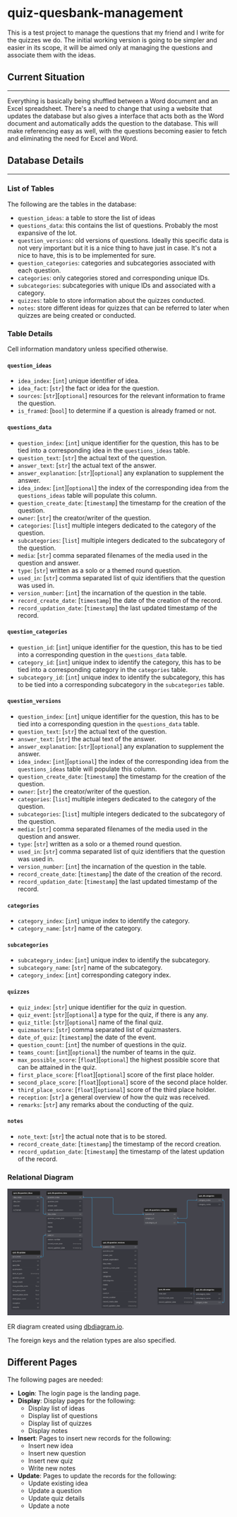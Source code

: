 # quiz-quesbank-management

This is a test project to manage the questions that my friend and I write for the quizzes we do. The initial working version is going to be simpler and easier in its scope, it will be aimed only at managing the questions and associate them with the ideas.

## Current Situation
----
Everything is basically being shuffled between a Word document and an Excel spreadsheet. There's a need to change that using a website that updates the database but also gives a interface that acts both as the Word document and automatically adds the question to the database. This will make referencing easy as well, with the questions becoming easier to fetch and eliminating the need for Excel and Word.

## Database Details
----
### List of Tables

The following are the tables in the database:

* ```question_ideas```: a table to store the list of ideas
* ```questions_data```: this contains the list of questions. Probably the most expansive of the lot.
* ```question_versions```: old versions of questions. Ideally this specific data is not very important but it is a nice thing to have just in case. It's not a nice to have, this is to be implemented for sure.
* ```question_categories```: categories and subcategories associated with each question.
* ```categories```: only categories stored and corresponding unique IDs.
* ```subcategories```: subcategories with unique IDs and associated with a category.
* ```quizzes```: table to store information about the quizzes conducted.
* ```notes```: store different ideas for quizzes that can be referred to later when quizzes are being created or conducted.


### Table Details

Cell information mandatory unless specified otherwise.

#### ```question_ideas```
* ```idea_index```: \[```int```\] unique identifier of idea.
* ```idea_fact```: \[```str```\] the fact or idea for the question.
* ```sources```: \[```str```\]\[```optional```\] resources for the relevant information to frame the question.
* ```is_framed```: \[```bool```\] to determine if a question is already framed or not.

#### ```questions_data```
* ```question_index```: \[```int```\] unique identifier for the question, this has to be tied into a corresponding idea in the ```questions_ideas``` table.
* ```question_text```: \[```str```\] the actual text of the question.
* ```answer_text```: \[```str```\] the actual text of the answer.
* ```answer_explanation```: \[```str```\]\[```optional```\] any explanation to supplement the answer.
* ```idea_index```: \[```int```\]\[```optional```\] the index of the corresponding idea from the ```questions_ideas``` table will populate this column.
* ```question_create_date```: \[```timestamp```\] the timestamp for the creation of the question.
* ```owner```: \[```str```\] the creator/writer of the question.
* ```categories```: \[```list```\] multiple integers dedicated to the category of the question.
* ```subcategories```: \[```list```\] multiple integers dedicated to the subcategory of the question. 
* ```media```: \[```str```\] comma separated filenames of the media used in the question and answer.
* ```type```: \[```str```\] written as a solo or a themed round question.
* ```used_in```: \[```str```\] comma separated list of quiz identifiers that the question was used in.
* ```version_number```: \[```int```\] the incarnation of the question in the table.
* ```record_create_date```: \[```timestamp```\] the date of the creation of the record.
* ```record_updation_date```: \[```timestamp```\] the last updated timestamp of the record.

#### ```question_categories```
* ```question_id```: \[```int```\] unique identifier for the question, this has to be tied into a corresponding question in the ```questions_data``` table.
* ```category_id```: \[```int```\] unique index to identify the category, this has to be tied into a corresponding category in the ```categories``` table.
* ```subcategory_id```: \[```int```\] unique index to identify the subcategory, this has to be tied into a corresponding subcategory in the ```subcategories``` table.

#### ```question_versions```
* ```question_index```: \[```int```\] unique identifier for the question, this has to be tied into a corresponding question in the ```questions_data``` table.
* ```question_text```: \[```str```\] the actual text of the question.
* ```answer_text```: \[```str```\] the actual text of the answer.
* ```answer_explanation```: \[```str```\]\[```optional```\] any explanation to supplement the answer.
* ```idea_index```: \[```int```\]\[```optional```\] the index of the corresponding idea from the ```questions_ideas``` table will populate this column.
* ```question_create_date```: \[```timestamp```\] the timestamp for the creation of the question.
* ```owner```: \[```str```\] the creator/writer of the question.
* ```categories```: \[```list```\] multiple integers dedicated to the category of the question.
* ```subcategories```: \[```list```\] multiple integers dedicated to the subcategory of the question. 
* ```media```: \[```str```\] comma separated filenames of the media used in the question and answer.
* ```type```: \[```str```\] written as a solo or a themed round question.
* ```used_in```: \[```str```\] comma separated list of quiz identifiers that the question was used in.
* ```version_number```: \[```int```\] the incarnation of the question in the table.
* ```record_create_date```: \[```timestamp```\] the date of the creation of the record.
* ```record_updation_date```: \[```timestamp```\] the last updated timestamp of the record.

#### ```categories```
* ```category_index```: \[```int```\] unique index to identify the category.
* ```category_name```: \[```str```\] name of the category.

#### ```subcategories```
* ```subcategory_index```: \[```int```\] unique index to identify the subcategory.
* ```subcategory_name```: \[```str```\] name of the subcategory.
* ```category_index```: \[```int```\] corresponding category index.

#### ```quizzes```
* ```quiz_index```: \[```str```\] unique identifier for the quiz in question.
* ```quiz_event```: \[```str```\]\[```optional```\] a type for the quiz, if there is any any.
* ```quiz_title```: \[```str```\]\[```optional```\] name of the final quiz.
* ```quizmasters```: \[```str```\] comma separated list of quizmasters.
* ```date_of_quiz```: \[```timestamp```\] the date of the event.
* ```question_count```: \[```int```\] the number of questions in the quiz.
* ```teams_count```: \[```int```\]\[```optional```\] the number of teams in the quiz.
* ```max_possible_score```: \[```float```\]\[```optional```\] the highest possible score that can be attained in the quiz.
* ```first_place_score```: \[```float```\]\[```optional```\] score of the first place holder.
* ```second_place_score```: \[```float```\]\[```optional```\] score of the second place holder.
* ```third_place_score```: \[```float```\]\[```optional```\] score of the third place holder.
* ```reception```: \[```str```\] a general overview of how the quiz was received.
* ```remarks```: \[```str```\] any remarks about the conducting of the quiz.

#### ```notes```
* ```note_text```: \[```str```\] the actual note that is to be stored.
* ```record_create_date```: \[```timestamp```\] the timestamp of the record creation.
* ```record_updation_date```: \[```timestamp```\] the timestamp of the latest updation of the record.

### Relational Diagram

![Relational diagram of the database](relational_diagram.png)

ER diagram created using [dbdiagram.io](https://dbdiagram.io).

The foreign keys and the relation types are also specified.

## Different Pages

The following pages are needed:
* **Login**: The login page is the landing page.
* **Display**: Display pages for the following:
	* Display list of ideas
	* Display list of questions
	* Display list of quizzes
	* Display notes
* **Insert**: Pages to insert new records for the following:
	* Insert new idea
	* Insert new question
	* Insert new quiz
	* Write new notes
* **Update**: Pages to update the records for the following:
	* Update existing idea
	* Update a question
	* Update quiz details
	* Update a note 